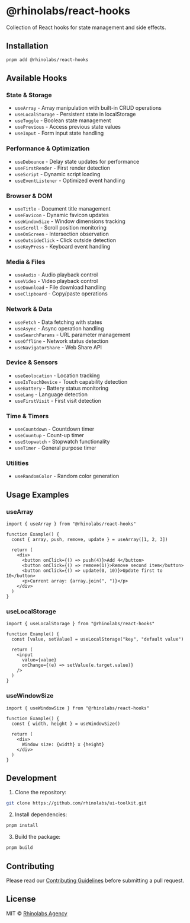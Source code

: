 # @rhinolabs/react-hooks

Collection of React hooks for state management and side effects.

## Installation

```bash
pnpm add @rhinolabs/react-hooks
```

## Available Hooks

### State & Storage
- `useArray` - Array manipulation with built-in CRUD operations
- `useLocalStorage` - Persistent state in localStorage
- `useToggle` - Boolean state management
- `usePrevious` - Access previous state values
- `useInput` - Form input state handling

### Performance & Optimization
- `useDebounce` - Delay state updates for performance
- `useFirstRender` - First render detection
- `useScript` - Dynamic script loading
- `useEventListener` - Optimized event handling

### Browser & DOM
- `useTitle` - Document title management
- `useFavicon` - Dynamic favicon updates
- `useWindowSize` - Window dimensions tracking
- `useScroll` - Scroll position monitoring
- `useOnScreen` - Intersection observation
- `useOutsideClick` - Click outside detection
- `useKeyPress` - Keyboard event handling

### Media & Files
- `useAudio` - Audio playback control
- `useVideo` - Video playback control
- `useDownload` - File download handling
- `useClipboard` - Copy/paste operations

### Network & Data
- `useFetch` - Data fetching with states
- `useAsync` - Async operation handling
- `useSearchParams` - URL parameter management
- `useOffline` - Network status detection
- `useNavigatorShare` - Web Share API

### Device & Sensors
- `useGeolocation` - Location tracking
- `useIsTouchDevice` - Touch capability detection
- `useBattery` - Battery status monitoring
- `useLang` - Language detection
- `useFirstVisit` - First visit detection

### Time & Timers
- `useCountdown` - Countdown timer
- `useCountup` - Count-up timer
- `useStopwatch` - Stopwatch functionality
- `useTimer` - General purpose timer

### Utilities
- `useRandomColor` - Random color generation

## Usage Examples

### useArray

```tsx
import { useArray } from "@rhinolabs/react-hooks"

function Example() {
  const { array, push, remove, update } = useArray([1, 2, 3])

  return (
    <div>
      <button onClick={() => push(4)}>Add 4</button>
      <button onClick={() => remove(1)}>Remove second item</button>
      <button onClick={() => update(0, 10)}>Update first to 10</button>
      <p>Current array: {array.join(", ")}</p>
    </div>
  )
}
```

### useLocalStorage

```tsx
import { useLocalStorage } from "@rhinolabs/react-hooks"

function Example() {
  const [value, setValue] = useLocalStorage("key", "default value")

  return (
    <input
      value={value}
      onChange={(e) => setValue(e.target.value)}
    />
  )
}
```

### useWindowSize

```tsx
import { useWindowSize } from "@rhinolabs/react-hooks"

function Example() {
  const { width, height } = useWindowSize()

  return (
    <div>
      Window size: {width} x {height}
    </div>
  )
}
```

## Development

1. Clone the repository:
```bash
git clone https://github.com/rhinolabs/ui-toolkit.git
```

2. Install dependencies:
```bash
pnpm install
```

3. Build the package:
```bash
pnpm build
```

## Contributing

Please read our [Contributing Guidelines](../../CONTRIBUTING.md) before submitting a pull request.

## License

MIT © [Rhinolabs Agency](https://rhinolabs.agency)
